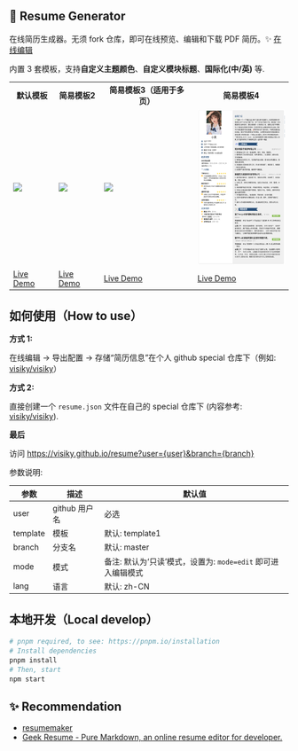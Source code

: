 ## 🧾 Resume Generator

在线简历生成器。无须 fork 仓库，即可在线预览、编辑和下载 PDF 简历。✨ [在线编辑](https://visiky.github.io/resume)

内置 3 套模板，支持**自定义主题颜色**、**自定义模块标题**、**国际化(中/英)** 等.

<table>
<tr>
<th>默认模板</th>
<th>简易模板2</th>
<th>简易模板3（适用于多页）</th>
<th>简易模板4</th>
</tr>
<tr>
<td><img src="https://user-images.githubusercontent.com/15646325/147406773-d1583d83-b4ed-496a-9b7c-2fca8a5fc624.png" height="280" /></td>
<td><img src="https://user-images.githubusercontent.com/15646325/147406862-19ac2b2a-6dcf-466f-a0dd-53fd1a6abccd.png" height="280" /></td>
<td><img src="https://user-images.githubusercontent.com/15646325/147406903-19529fe9-9ef8-4877-8165-b2fad0e3b48a.png" height="280" /></td>
<td><img src="./assets/template4_preview.png" height="280" /></td>
</tr>
<tr>
<td><a href="https://visiky.github.io/resume?user=visiky">Live Demo</a></td>
<td><a href="https://visiky.github.io/resume?user=visiky&template=template2">Live Demo</a></td>
<td><a href="https://visiky.github.io/resume?user=visiky&template=template3">Live Demo</a></td>
<td><a href="https://visiky.github.io/resume?user=visiky&template=template4">Live Demo</a></td>
</tr>
</table>



## 如何使用（How to use）

**方式 1:**

在线编辑 -> 导出配置 -> 存储“简历信息”在个人 github special 仓库下（例如: [visiky/visiky](https://github.com/visiky/visiky/blob/master/resume.json)）

**方式 2:**

直接创建一个 `resume.json` 文件在自己的 special 仓库下 (内容参考: [visiky/visiky](https://github.com/visiky/visiky/blob/master/resume.json)).

**最后**

访问 https://visiky.github.io/resume?user={user}&branch={branch}

参数说明:

| 参数   | 描述          | 默认值       |
| ------ | ------------- | ------------ |
| user   | github 用户名 | 必选         |
| template | 模板        | 默认: template1 |
| branch | 分支名        | 默认: master |
| mode | 模式        | 备注: 默认为‘只读’模式，设置为: `mode=edit` 即可进入编辑模式 |
| lang | 语言        | 默认: zh-CN |

## 本地开发（Local develop）

```bash
# pnpm required, to see: https://pnpm.io/installation
# Install dependencies
pnpm install
# Then, start
npm start
```

## ✨ Recommendation

- [resumemaker](https://www.resumemaker.online/es.php)
- [Geek Resume - Pure Markdown, an online resume editor for developer.](https://www.jijian.press/)
